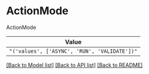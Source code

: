 # ActionMode

ActionMode

| **Value** |
| --------- |
| `"('values', ['ASYNC', 'RUN', 'VALIDATE'])"` |


[[Back to Model list]](../../../README.md#models-v1-link) [[Back to API list]](../../../README.md#apis-v1-link) [[Back to README]](../../../README.md)
